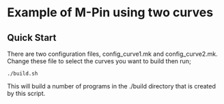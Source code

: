 # Example of M-Pin using two curves

## Quick Start

There are two configuration files, config_curve1.mk and config_curve2.mk. 
Change these file to select the curves you want to build then run;

```
./build.sh
```

This will build a number of programs in the ./build directory
that is created by this script.
